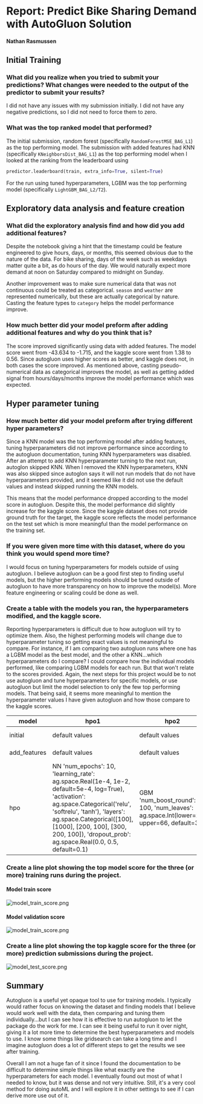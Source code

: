 # Report: Predict Bike Sharing Demand with AutoGluon Solution
#### Nathan Rasmussen

## Initial Training
### What did you realize when you tried to submit your predictions? What changes were needed to the output of the predictor to submit your results?
I did not have any issues with my submission initially. I did not have any negative predictions, so I did not need to force them to zero.

### What was the top ranked model that performed?
The initial submission, random forest (specifically `RandomForestMSE_BAG_L1`) as the top performing model. The submission with added features had KNN (specifically `KNeighborsDist_BAG_L1`) as the top performing model when I looked at the ranking from the leaderboard using

```python
predictor.leaderboard(train, extra_info=True, silent=True)
```
For the run using tuned hyperparameters, LGBM was the top performing model (specifically `LightGBM_BAG_L2/T2`).

## Exploratory data analysis and feature creation
### What did the exploratory analysis find and how did you add additional features?

Despite the notebook giving a hint that the timestamp could be feature engineered to give hours, days, or months, this seemed obvious due to the nature of the data. For bike sharing, days of the week such as weekdays matter quite a bit, as do hours of the day. We would naturally expect more demand at noon on Saturday compared to midnight on Sunday.

Another improvement was to make sure numerical data that was not continuous could be treated as categorical. `season` and `weather` are represented numerically, but these are actually categorical by nature. Casting the feature types to `category` helps the model performance improve.

### How much better did your model preform after adding additional features and why do you think that is?
The score improved significantly using data with added features. The model score went from -43.634 to -1.715, and the kaggle score went from 1.38 to 0.56. Since autogluon uses higher scores as better, and kaggle does not, in both cases the score improved. As mentioned above, casting pseudo-numerical data as categorical improves the model, as well as getting added signal from hours/days/months improve the model performance which was expected.

## Hyper parameter tuning
### How much better did your model preform after trying different hyper parameters?
Since a KNN model was the top performing model after adding features, tuning hyperparameters did not improve performance since according to the autogluon documentation, tuning KNN hyperparameters was disabled. After an attempt to add KNN hyperparameter turning to the next run, autoglon skipped KNN. When I removed the KNN hyperparameters, KNN was also skipped since autoglon says it will not run models that do not have hyperparameters provided, and it seemed like it did not use the default values and instead skipped running the KNN models.

This means that the model performance dropped according to the model score in autogluon. Despite this, the model performance did slightly increase for the kaggle score. Since the kaggle dataset does not provide ground truth for the target, the kaggle score reflects the model performance on the test set which is more meaningful than the model performance on the training set.

### If you were given more time with this dataset, where do you think you would spend more time?
I would focus on tuning hyperparameters for models outside of using autogluon. I believe autogluon can be a good first step to finding useful models, but the higher performing models should be tuned outside of autogluon to have more transparency on how to improve the model(s). More feature engineering or scaling could be done as well.

### Create a table with the models you ran, the hyperparameters modified, and the kaggle score.

Reporting hyperparameters is difficult due to how autogluon will try to optimize them. Also, the highest performing models will change due to hyperparameter tuning so getting exact values is not meaningful to compare. For instance, if I am comparing two autogluon runs where one has a LGBM model as the best model, and the other a KNN...which hyperparameters do I compare? I could compare how the individual models performed, like comparing LGBM models for each run. But that won't relate to the scores provided. Again, the next steps for this project would be to not use autogluon and tune hyperparameters for specific models, or use autogluon but limit the model selection to only the few top performing models. That being said, it seems more meaningful to mention the hyperparameter values I have given autogluon and how those compare to the kaggle scores.

|model|hpo1|hpo2|hpo3|score|
|--|--|--|--|--|
|initial|default values|default values|default values|1.37882|
|add_features|default values|default values|default values|0.51509|
|hpo|NN 'num_epochs': 10, 'learning_rate': ag.space.Real(1e-4, 1e-2, default=5e-4, log=True), 'activation': ag.space.Categorical('relu', 'softrelu', 'tanh'), 'layers': ag.space.Categorical([100], [1000], [200, 100], [300, 200, 100]), 'dropout_prob': ag.space.Real(0.0, 0.5, default=0.1)|GBM 'num_boost_round': 100, 'num_leaves': ag.space.Int(lower=26, upper=66, default=36)|default vals|0.50827|

### Create a line plot showing the top model score for the three (or more) training runs during the project.

#### Model train score

![model_train_score.png](img/model_train_score.png)

#### Model validation score

![model_train_score.png](img/model_val_score.png)

### Create a line plot showing the top kaggle score for the three (or more) prediction submissions during the project.

![model_test_score.png](img/model_test_score.png)

## Summary
Autogluon is a useful yet opaque tool to use for training models. I typically would rather focus on knowing the dataset and finding models that I believe would work well with the data, then comparing and tuning them individually...but I can see how it is effective to run autogluon to let the package do the work for me. I can see it being useful to run it over night, giving it a lot more time to determine the best hyperparameters and models to use. I know some things like gridsearch can take a long time and I imagine autogluon does a lot of different steps to get the results we see after training.

Overall I am not a huge fan of it since I found the documentation to be difficult to determine simple things like what exactly are the hyperparameters for each model. I eventually found out most of what I needed to know, but it was dense and not very intuitive. Still, it's a very cool method for doing autoML and I will explore it in other settings to see if I can derive more use out of it.
